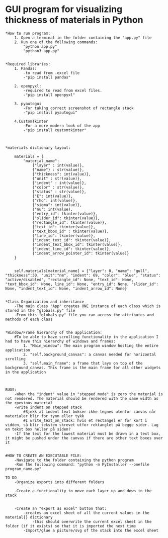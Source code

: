 # GUI program for visualizing thickness of materials in Python

    *How to run program:
        1. Open a terminal in the folder containing the "app.py" file
        2. Run one of the following commands:
            "python app.py"
            "python3 app.py"


    *Required libraries:
        1. Pandas: 
            -to read from .excel file
            -"pip install pandas"

        2. openpyxl:
            -required to read from excel files.
            -"pip install openpyxl"
    
        3. pyautogui
            -For taking correct screenshot of rectangle stack
            -"pip install pyautogui"
        
        4.CustomTkinter
            -For a more modern look of the app
            -"pip install customtkinter"

    

    *materials dictionary layout:

        materials = {
            "material_name":
                {"layer" : int(value)},
                {"name"} : str(value)},
                {"thickness": int(value)},
                {"unit" : str(value)},
                {"indent" : int(value)},
                {"color" : str(value)},
                {"status" : str(value)},
                {"E": int(value)},
                {"rho": int(value)},
                {"sigma": int(value)},
                {"nu": int(value),
                {"entry_id": tkinter(value)},
                {"slider_id": tkinter(value)},
                {"rectangle_id": tkinter(value)},
                {"text_id": tkinter(value)},
                {"text_bbox_id" : tkinter(value)},
                {"line_id": tkinter(value)},
                {"indent_text_id": tkinter(value)},
                {"indent_text_bbox_id": tkinter(value)},
                {"indent_line_id": tkinter(value)},
                {"indent_arrow_pointer_id": tkinter(value)}
        }


        self.materials[material_name] = {"layer": 0, "name": "gull", "thickness":30, "unit":"nm", "indent": 69, "color": "blue", "status": "active/disabled", "rectangle_id": None, "text_id": None, "text_bbox_id": None, line_id": None, "entry_id": None, "slider_id": None, "indent_text_id": None, "indent_arrow_id": None}


    *Class Organization and inheritance
        -The main class "App" creates ONE instance of each class which is stored in the "globals.py" file
        -From this "globals.py" file you can access the attributes and methods of each class


    *Window/Frame hierarchy of the application:
        #To be able to have scrolling functionality in the application I had to have this hierarchy of windows and frames:
            1. "Main_window": The main program window hosting the entire application
            2. "self.background_canvas": a canvas needed for horizontal scrolling
            3. "self.main_frame": a frame that lays on top of the background_canvas. This frame is the main frame for all other widgets in the application



    BUGS:
        -When the "indent" value in "stepped mode" is zero the material is not rendered. The material should be rendered with the same width as the rpevious material
        -write indent on stepped stack
            #Sjekk at indent text bokser ikke tegnes utenfor canvas når materialer blir for tynn eller tykk
            #I write_text_on_stack: hvis et rectangel er for kort i vidden, så blir teksten skrevet utfor rektanglet på begge sider. Lag en tekst box heller på siden?
        -If the text for the lowest material must be drawn in a text box, it might be pushed under the canvas if there are other text boxes over it
            

    #HOW TO CREATE AN EXECUTABLE FILE:
        -Navigate to the folder containing the python program
        -Run the following command: "python -m PyInstaller --onefile program_name.py"

    TO DO
        -Organize exports into different folders
            
        -Create a functionality to move each layer up and down in the stack

        
        -Create an "export as excel" button that:
            -creates an excel sheet of all the current values in the material{} dictionary
                -this should overwrite the current excel sheet in the folder (if it exists) so that it is imported the next time
            -Import/glue a picture/svg of the stack into the excel sheet